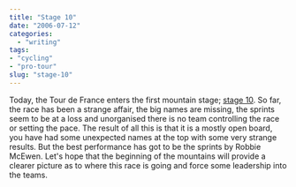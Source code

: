 ```yaml
---
title: "Stage 10"
date: "2006-07-12"
categories: 
  - "writing"
tags:
- "cycling"
- "pro-tour"
slug: "stage-10"
---
```


Today, the Tour de France enters the first mountain stage; [stage 10](https://www.letour.fr/2006/TDF/LIVE/us/1000/index.html). So far, the race has been a strange affair, the big names are missing, the sprints seem to be at a loss and unorganised there is no team controlling the race or setting the pace. The result of all this is that it is a mostly open board, you have had some unexpected names at the top with some very strange results. But the best performance has got to be the sprints by Robbie McEwen. Let's hope that the beginning of the mountains will provide a clearer picture as to where this race is going and force some leadership into the teams.
